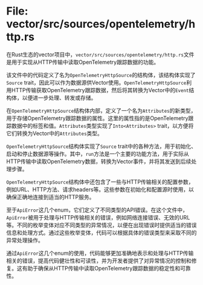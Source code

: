 # File: vector/src/sources/opentelemetry/http.rs

在Rust生态的vector项目中，`vector/src/sources/opentelemetry/http.rs`文件是用于实现从HTTP传输中读取OpenTelemetry跟踪数据的功能。

该文件中的代码定义了名为`OpenTelemetryHttpSource`的结构体，该结构体实现了`Source` trait，因此可以作为数据源供Vector使用。`OpenTelemetryHttpSource`利用HTTP传输获取OpenTelemetry跟踪数据，然后将其转换为Vector中的`Event`结构体，以便进一步处理、转发或存储。

在`OpenTelemetryHttpSource`结构体内部，定义了一个名为`Attributes`的新类型，用于存储OpenTelemetry跟踪数据的属性。这里的属性指的是OpenTelemetry跟踪数据中的标签和值。`Attributes`类型实现了`Into<Attributes>` trait，以方便将它们转换为Vector中的`Attributes`类型。

`OpenTelemetryHttpSource`结构体实现了`Source` trait中的各种方法，用于初始化、启动和停止数据源等操作。其中，`run`方法是一个主要的功能方法，用于实际从HTTP传输中读取OpenTelemetry数据，转换为Vector事件，并将其发送到后续处理步骤。

`OpenTelemetryHttpSource`结构体中还包含了一些与HTTP传输相关的配置参数，例如URL、HTTP方法、请求headers等。这些参数在初始化和配置源时使用，以确保正确地连接到适当的HTTP服务。

至于`ApiError`这几个enum，它们定义了不同类型的API错误。在这个文件中，`ApiError`被用于处理与HTTP传输相关的错误，例如网络连接错误、无效的URL等。不同的枚举变体对应不同类型的异常情况，以便在出现错误时提供适当的错误信息和处理方式。通过这些枚举变体，代码可以根据具体的错误类型来采取不同的异常处理操作。

通过`ApiError`这几个enum的使用，代码能够更加准确地表示和处理与HTTP传输相关的错误，提高代码健壮性和可读性，并为开发者提供了对异常情况的控制和修复。这有助于确保从HTTP传输中读取OpenTelemetry跟踪数据的稳定性和可靠性。

